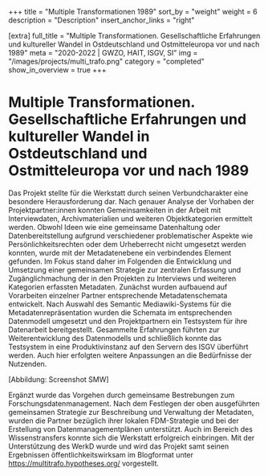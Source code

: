 +++
title = "Multiple Transformationen 1989"
sort_by = "weight"
weight = 6
description = "Description"
insert_anchor_links = "right"

[extra]
full_title = "Multiple Transformationen. Gesellschaftliche Erfahrungen und kultureller Wandel in Ostdeutschland und Ostmitteleuropa vor und nach 1989"
meta = "2020-2022 | GWZO, HAIT, ISGV, SI"
img = "/images/projects/multi_trafo.png"
category = "completed"
show_in_overview = true
+++

# Multiple Transformationen. Gesellschaftliche Erfahrungen und kultureller Wandel in Ostdeutschland und Ostmitteleuropa vor und nach 1989

Das Projekt stellte für die Werkstatt durch seinen Verbundcharakter eine besondere Herausforderung dar. Nach genauer Analyse der Vorhaben der Projektpartner:innen konnten Gemeinsamkeiten in der Arbeit mit Interviewdaten, Archivmaterialien und weiteren Objektkategorien ermittelt werden. Obwohl Ideen wie eine gemeinsame Datenhaltung oder Datenbereitstellung aufgrund verschiedener problematischer Aspekte wie Persönlichkeitsrechten oder dem Urheberrecht nicht umgesetzt werden konnten, wurde mit der Metadatenebene ein verbindendes Element gefunden. Im Fokus stand daher im Folgenden die Entwicklung und Umsetzung einer gemeinsamen Strategie zur zentralen Erfassung und Zugänglichmachung der in den Projekten zu Interviews und weiteren Kategorien erfassten Metadaten. Zunächst wurden aufbauend auf Vorarbeiten einzelner Partner entsprechende Metadatenschemata entwickelt. Nach Auswahl des Semantic Mediawiki-Systems für die Metadatenrepräsentation wurden die Schemata im entsprechenden Datenmodell umgesetzt und den Projektpartnern ein Testsystem für ihre Datenarbeit bereitgestellt. Gesammelte Erfahrungen führten zur Weiterentwicklung des Datenmodells und schließlich konnte das Testsystem in eine Produktivinstanz auf den Servern des ISGV überführt werden. Auch hier erfolgten weitere Anpassungen an die Bedürfnisse der Nutzenden.

[Abbildung: Screenshot SMW]

Ergänzt wurde das Vorgehen durch gemeinsame Bestrebungen zum Forschungsdatenmanagement. Nach dem Festlegen der oben ausgeführten gemeinsamen Strategie zur Beschreibung und Verwaltung der Metadaten, wurden die Partner bezüglich ihrer lokalen FDM-Strategie und bei der Erstellung von Datenmanagementplänen unterstützt.
Auch im Bereich des Wissenstransfers konnte sich die Werkstatt erfolgreich einbringen. Mit der Unterstützung des WerkD wurde und wird das Projekt samt seinen Ergebnissen öffentlichkeitswirksam im Blogformat unter https://multitrafo.hypotheses.org/ vorgestellt.
